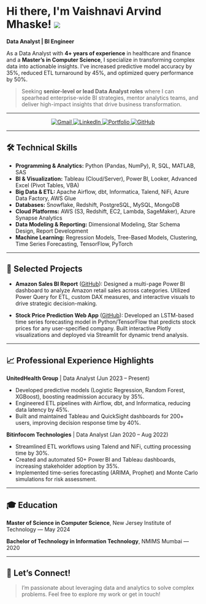 # Hi there, I'm Vaishnavi Arvind Mhaske! ![](https://user-images.githubusercontent.com/18350557/176309783-0785949b-9127-417c-8b55-ab5a4333674e.gif)

**Data Analyst | BI Engineer**

As a Data Analyst with **4+ years of experience** in healthcare and finance and a **Master’s in Computer Science**, I specialize in transforming complex data into actionable insights. I’ve increased predictive model accuracy by 35%, reduced ETL turnaround by 45%, and optimized query performance by 50%. 

> Seeking **senior-level or lead Data Analyst roles** where I can spearhead enterprise-wide BI strategies, mentor analytics teams, and deliver high-impact insights that drive business transformation.

---

<div align="center">
  <a href="mailto:vaishnavi.a.mhaske237@gmail.com">
    <img src="https://img.shields.io/badge/Gmail-333333?style=for-the-badge&logo=gmail&logoColor=red" alt="Gmail" />
  </a>
  <a href="https://www.linkedin.com/in/vaishnavim237" target="_blank">
    <img src="https://img.shields.io/badge/LinkedIn-0077B5?style=for-the-badge&logo=linkedin&logoColor=white" alt="LinkedIn" />
  </a>
  <a href="https://ellipsoid-lion-hsfp.squarespace.com" target="_blank">
    <img src="https://img.shields.io/badge/Portfolio-FF5722?style=for-the-badge&logo=todoist&logoColor=white" alt="Portfolio" />
  </a>
  <a href="https://github.com/VMware237?tab=repositories" target="_blank">
    <img src="https://img.shields.io/badge/GitHub-181717?style=for-the-badge&logo=github&logoColor=white" alt="GitHub" />
  </a>
</div>

---

## 🛠️ Technical Skills

- **Programming & Analytics:** Python (Pandas, NumPy), R, SQL, MATLAB, SAS
- **BI & Visualization:** Tableau (Cloud/Server), Power BI, Looker, Advanced Excel (Pivot Tables, VBA)
- **Big Data & ETL:** Apache Airflow, dbt, Informatica, Talend, NiFi, Azure Data Factory, AWS Glue
- **Databases:** Snowflake, Redshift, PostgreSQL, MySQL, MongoDB
- **Cloud Platforms:** AWS (S3, Redshift, EC2, Lambda, SageMaker), Azure Synapse Analytics
- **Data Modeling & Reporting:** Dimensional Modeling, Star Schema Design, Report Development
- **Machine Learning:** Regression Models, Tree-Based Models, Clustering, Time Series Forecasting, TensorFlow, PyTorch

---

## 🚀 Selected Projects

- **Amazon Sales BI Report** ([GitHub](https://github.com/VMware237/amazonBIreport)): Designed a multi-page Power BI dashboard to analyze Amazon retail sales across categories. Utilized Power Query for ETL, custom DAX measures, and interactive visuals to drive strategic decision-making.

- **Stock Price Prediction Web App** ([GitHub](https://github.com/VMware237/stockpricepredictor)): Developed an LSTM-based time series forecasting model in Python/TensorFlow that predicts stock prices for any user-specified company. Built interactive Plotly visualizations and deployed via Streamlit for dynamic trend analysis.

---

## 📈 Professional Experience Highlights

**UnitedHealth Group** | Data Analyst (Jun 2023 – Present)
- Developed predictive models (Logistic Regression, Random Forest, XGBoost), boosting readmission accuracy by 35%.
- Engineered ETL pipelines with Airflow, dbt, and Informatica, reducing data latency by 45%.
- Built and maintained Tableau and QuickSight dashboards for 200+ users, improving decision response time by 40%.

**Bitinfocom Technologies** | Data Analyst (Jan 2020 – Aug 2022)
- Streamlined ETL workflows using Talend and NiFi, cutting processing time by 30%.
- Created and automated 50+ Power BI and Tableau dashboards, increasing stakeholder adoption by 35%.
- Implemented time-series forecasting (ARIMA, Prophet) and Monte Carlo simulations for risk assessment.

---

## 🎓 Education

**Master of Science in Computer Science**, New Jersey Institute of Technology — May 2024

**Bachelor of Technology in Information Technology**, NMIMS Mumbai — 2020

---

## 🎯 Let’s Connect!

> I’m passionate about leveraging data and analytics to solve complex problems. Feel free to explore my work or get in touch!
